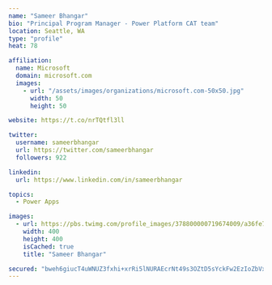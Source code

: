 ```yaml
---
name: "Sameer Bhangar"
bio: "Principal Program Manager - Power Platform CAT team"
location: Seattle, WA
type: "profile"
heat: 78

affiliation:
  name: Microsoft
  domain: microsoft.com
  images:
    - url: "/assets/images/organizations/microsoft.com-50x50.jpg"
      width: 50
      height: 50

website: https://t.co/nrTQtfl3ll

twitter:
  username: sameerbhangar
  url: https://twitter.com/sameerbhangar
  followers: 922

linkedin:
  url: https://www.linkedin.com/in/sameerbhangar

topics:
  - Power Apps

images:
  - url: https://pbs.twimg.com/profile_images/378800000719674009/a36fe7ddfab1778b76e5793772e43798_400x400.jpeg
    width: 400
    height: 400
    isCached: true
    title: "Sameer Bhangar"

secured: "bweh6giucT4uWNUZ3fxhi+xrRi5lNURAEcrNt49s3OZtD5sYckFw2EzIoZbVxtQvVRy5+Wbd9tWmdvUeNINbWqohClUiWGtRYul7iYwBj4st1u5RNJsKPBB+w60/pDzC7r+zzV4068WqANPTJkNvhn9jIYA+yhi7RFRizB+gMXCGr+MWl+EFZJgbSgyJBXCYg+zd6sEOj2FF/z9o9SkSKeg0gUlA4LvZKBPns/YLKT1EJsYUJEnht/bnBItcRUkkiTNVUKnV7HL7qZ4UuW3POHzZDzCVF78XbWotobLeZeENO1DYHr996YPX3G0K1P3bhRwFmR9E7ArGYQeenWuUZJEC5UsGjmZeqCiMYNmeeq0BJjDCCNBtVvbfzwroirogA+kmHon51ujy2A6D8TKuXg==;zK2YQNnqrCywiLCKaqloNA=="
---
```


